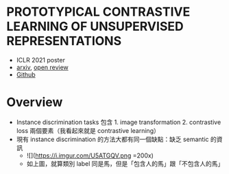 # PROTOTYPICAL CONTRASTIVE LEARNING OF UNSUPERVISED REPRESENTATIONS

- ICLR 2021 poster
- [arxiv](https://arxiv.org/abs/2005.04966), [open review](https://openreview.net/forum?id=KmykpuSrjcq)
- [Github](https://github.com/salesforce/PCL)

# Overview

- Instance discrimination tasks 包含 1. image transformation 2. contrastive loss 兩個要素（我看起來就是 contrastive learning）
- 現有 instance discrimination 的方法大都有同一個缺點：缺乏 semantic 的資訊
    - ![](https://i.imgur.com/U5ATGQV.png =200x)
    - 如上圖，就算類別 label 同是馬，但是「包含人的馬」跟「不包含人的馬」


